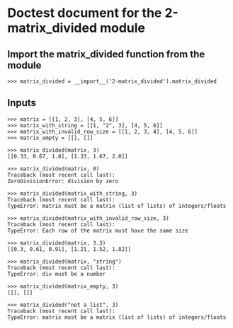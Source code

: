 # Doctest document for the 2-matrix_divided module

## Import the matrix_divided function from the module

    >>> matrix_divided = __import__('2-matrix_divided').matrix_divided

## Inputs

    >>> matrix = [[1, 2, 3], [4, 5, 6]]
    >>> matrix_with_string = [[1, "2", 3], [4, 5, 6]]
    >>> matrix_with_invalid_row_size = [[1, 2, 3, 4], [4, 5, 6]]
    >>> matrix_empty = [[], []]

    >>> matrix_divided(matrix, 3)
    [[0.33, 0.67, 1.0], [1.33, 1.67, 2.0]]

    >>> matrix_divided(matrix, 0)
    Traceback (most recent call last):
    ZeroDivisionError: division by zero

    >>> matrix_divided(matrix_with_string, 3)
    Traceback (most recent call last):
    TypeError: matrix must be a matrix (list of lists) of integers/floats

    >>> matrix_divided(matrix_with_invalid_row_size, 3)
    Traceback (most recent call last):
    TypeError: Each row of the matrix must have the same size

    >>> matrix_divided(matrix, 3.3)
    [[0.3, 0.61, 0.91], [1.21, 1.52, 1.82]]

    >>> matrix_divided(matrix, "string")
    Traceback (most recent call last):
    TypeError: div must be a number

    >>> matrix_divided(matrix_empty, 3)
    [[], []]

    >>> matrix_divided("not a list", 3)
    Traceback (most recent call last):
    TypeError: matrix must be a matrix (list of lists) of integers/floats
